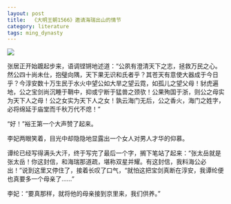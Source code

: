 ```yaml
---
layout: post
title:  《大明王朝1566》邀请海瑞出山的情节
category: literature
tags: ming_dynasty
---
```

![](https://cdn.kelu.org/blog/tags/damingwangchao.jpg)

张居正开始踱起步来，语调铿锵地述道：“公夙有澄清天下之志，拯救万民之心。然公四十尚未仕，抱璧向隅，天下果无识和氏者乎？其苍天有意使大器成于今日乎？今淳安数十万生民于水火中望公如大旱之望云霓，如孤儿之望父母！豺虎遍地，公之宝剑尚沉睡于鞘中，抑或宁断于猛兽之颈欤！公果殉国于浙，则公之母实为天下人之母！公之女实为天下人之女！孰云海门无后，公之香火，海门之姓字，必将绵延于庙堂而千秋万代不熄！”

“好！”裕王第一个大声赞了起来。

李妃两眼笑着，目光中却隐隐地显露出一个女人对男人才华的仰慕。

谭纶已经写得满头大汗，终于写完了最后一个字，搁下笔站了起来：“张太岳就是张太岳！你这封信，和海瑞那道疏，堪称双星并耀。有这封信，我料海公必出！”说到这里又停住了，接着长叹了口气，“就怕这把宝剑真断在淳安，我谭纶便也真要多一个母亲了……”

李妃：“要真那样，就将他的母亲接到京里来，我们供养。”
